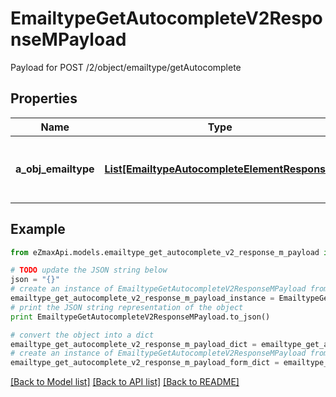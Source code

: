 # EmailtypeGetAutocompleteV2ResponseMPayload

Payload for POST /2/object/emailtype/getAutocomplete

## Properties

Name | Type | Description | Notes
------------ | ------------- | ------------- | -------------
**a_obj_emailtype** | [**List[EmailtypeAutocompleteElementResponse]**](EmailtypeAutocompleteElementResponse.md) | An array of Emailtype autocomplete element response. | 

## Example

```python
from eZmaxApi.models.emailtype_get_autocomplete_v2_response_m_payload import EmailtypeGetAutocompleteV2ResponseMPayload

# TODO update the JSON string below
json = "{}"
# create an instance of EmailtypeGetAutocompleteV2ResponseMPayload from a JSON string
emailtype_get_autocomplete_v2_response_m_payload_instance = EmailtypeGetAutocompleteV2ResponseMPayload.from_json(json)
# print the JSON string representation of the object
print EmailtypeGetAutocompleteV2ResponseMPayload.to_json()

# convert the object into a dict
emailtype_get_autocomplete_v2_response_m_payload_dict = emailtype_get_autocomplete_v2_response_m_payload_instance.to_dict()
# create an instance of EmailtypeGetAutocompleteV2ResponseMPayload from a dict
emailtype_get_autocomplete_v2_response_m_payload_form_dict = emailtype_get_autocomplete_v2_response_m_payload.from_dict(emailtype_get_autocomplete_v2_response_m_payload_dict)
```
[[Back to Model list]](../README.md#documentation-for-models) [[Back to API list]](../README.md#documentation-for-api-endpoints) [[Back to README]](../README.md)


